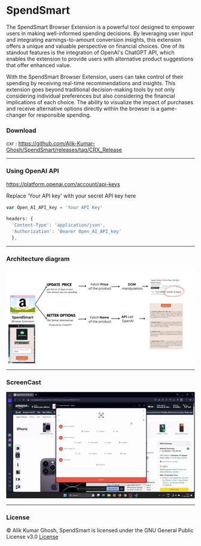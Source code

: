 # SpendSmart
The SpendSmart Browser Extension is a powerful tool designed to empower users in making well-informed spending decisions. By leveraging user input and integrating earnings-to-amount conversion insights, this extension offers a unique and valuable perspective on financial choices. One of its standout features is the integration of OpenAI's ChatGPT API, which enables the extension to provide users with alternative product suggestions that offer enhanced value.

With the SpendSmart Browser Extension, users can take control of their spending by receiving real-time recommendations and insights. This extension goes beyond traditional decision-making tools by not only considering individual preferences but also considering the financial implications of each choice. The ability to visualize the impact of purchases and receive alternative options directly within the browser is a game-changer for responsible spending.

### Download

cxr : https://github.com/Alik-Kumar-Ghosh/SpendSmart/releases/tag/CRX_Release


---

 
### Using OpenAI API

<a href="https://platform.openai.com/account/api-keys">https://platform.openai.com/account/api-keys</a> <br>


Replace 'Your API key' with your secret API key here
```javascript
var Open_AI_API_key = 'Your API Key'
```
```javascript
headers: {
  'Content-Type': 'application/json',
  'Authorization': 'Bearer Open_AI_API_key'
  },
```

---
 
 
 ### Architecture diagram 

 <img src="assets/SpendSmart arch.png"></img>
 
---

 ### ScreenCast

<img src="assets/screen-recorder-sun-aug-27-2023-23-57-14.gif"></img>

---
 ### License
 
 © Alik Kumar Ghosh, SpendSmart is licensed under the GNU General Public License v3.0 [License]()



